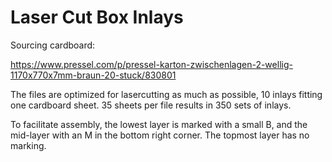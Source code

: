 # Laser Cut Box Inlays

Sourcing cardboard:

https://www.pressel.com/p/pressel-karton-zwischenlagen-2-wellig-1170x770x7mm-braun-20-stuck/830801

The files are optimized for lasercutting as much as possible, 10 inlays fitting one cardboard sheet. 35 sheets per file results in 350 sets of inlays.

To facilitate assembly, the lowest layer is marked with a small B, and the mid-layer with an M in the bottom right corner. The topmost layer has no marking.
